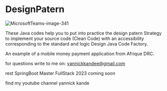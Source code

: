 # DesignPatern

![MicrosoftTeams-image-341](https://github.com/YannKande/DesignPatern/assets/123785331/497605b0-00d6-4629-9133-f2c5f0a52bd5)

These Java codes help you to put into practice the design patern Strategy to implement your source code (Clean Code) with an accessibility corresponding to the standard and logic Design Java Code Factory.

An example of a mobile money payment application from Afrique DRC.

for questions write to me on:
yannickkandee@gmail.com

rest SpringBoot Master FullStack 2023 coming soon 

find my youtube channel yannick kande
